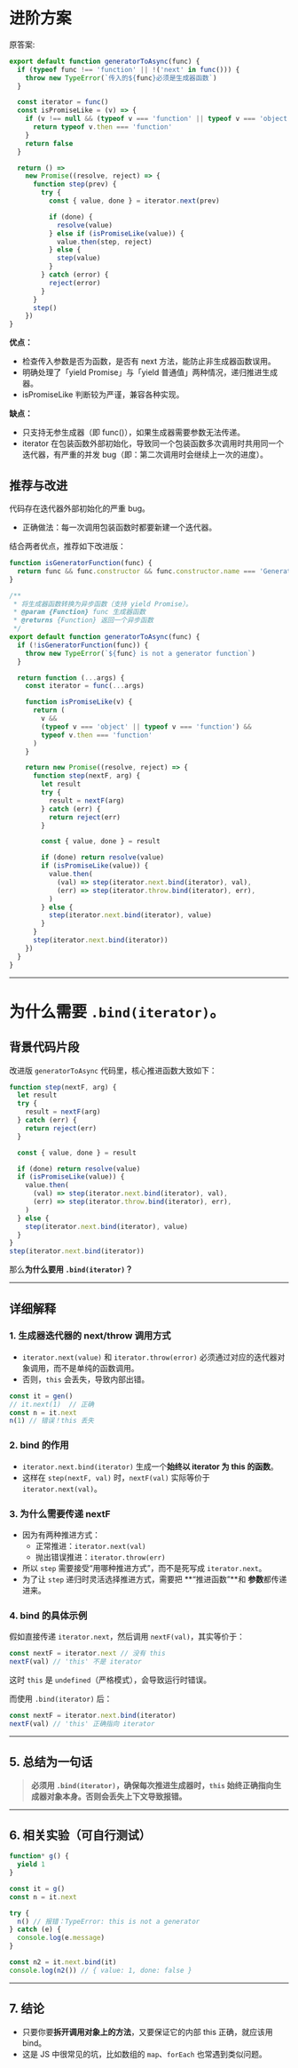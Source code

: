 # 进阶方案

原答案:

```js
export default function generatorToAsync(func) {
  if (typeof func !== 'function' || !('next' in func())) {
    throw new TypeError(`传入的${func}必须是生成器函数`)
  }

  const iterator = func()
  const isPromiseLike = (v) => {
    if (v !== null && (typeof v === 'function' || typeof v === 'object')) {
      return typeof v.then === 'function'
    }
    return false
  }

  return () =>
    new Promise((resolve, reject) => {
      function step(prev) {
        try {
          const { value, done } = iterator.next(prev)

          if (done) {
            resolve(value)
          } else if (isPromiseLike(value)) {
            value.then(step, reject)
          } else {
            step(value)
          }
        } catch (error) {
          reject(error)
        }
      }
      step()
    })
}
```

**优点：**

- 检查传入参数是否为函数，是否有 next 方法，能防止非生成器函数误用。
- 明确处理了「yield Promise」与「yield 普通值」两种情况，递归推进生成器。
- isPromiseLike 判断较为严谨，兼容各种实现。

**缺点：**

- 只支持无参生成器（即 func()），如果生成器需要参数无法传递。
- iterator 在包装函数外部初始化，导致同一个包装函数多次调用时共用同一个迭代器，有严重的并发 bug（即：第二次调用时会继续上一次的进度）。

## 推荐与改进

代码存在迭代器外部初始化的严重 bug。

- 正确做法：每一次调用包装函数时都要新建一个迭代器。

结合两者优点，推荐如下改进版：

```js
function isGeneratorFunction(func) {
  return func && func.constructor && func.constructor.name === 'GeneratorFunction'
}

/**
 * 将生成器函数转换为异步函数（支持 yield Promise）。
 * @param {Function} func 生成器函数
 * @returns {Function} 返回一个异步函数
 */
export default function generatorToAsync(func) {
  if (!isGeneratorFunction(func)) {
    throw new TypeError(`${func} is not a generator function`)
  }

  return function (...args) {
    const iterator = func(...args)

    function isPromiseLike(v) {
      return (
        v &&
        (typeof v === 'object' || typeof v === 'function') &&
        typeof v.then === 'function'
      )
    }

    return new Promise((resolve, reject) => {
      function step(nextF, arg) {
        let result
        try {
          result = nextF(arg)
        } catch (err) {
          return reject(err)
        }

        const { value, done } = result

        if (done) return resolve(value)
        if (isPromiseLike(value)) {
          value.then(
            (val) => step(iterator.next.bind(iterator), val),
            (err) => step(iterator.throw.bind(iterator), err),
          )
        } else {
          step(iterator.next.bind(iterator), value)
        }
      }
      step(iterator.next.bind(iterator))
    })
  }
}
```

---

# **为什么需要 `.bind(iterator)`**。

## 背景代码片段

改进版 `generatorToAsync` 代码里，核心推进函数大致如下：

```js
function step(nextF, arg) {
  let result
  try {
    result = nextF(arg)
  } catch (err) {
    return reject(err)
  }

  const { value, done } = result

  if (done) return resolve(value)
  if (isPromiseLike(value)) {
    value.then(
      (val) => step(iterator.next.bind(iterator), val),
      (err) => step(iterator.throw.bind(iterator), err),
    )
  } else {
    step(iterator.next.bind(iterator), value)
  }
}
step(iterator.next.bind(iterator))
```

那么**为什么要用 `.bind(iterator)`？**

---

## 详细解释

### 1. 生成器迭代器的 next/throw 调用方式

- `iterator.next(value)` 和 `iterator.throw(error)` 必须通过对应的迭代器对象调用，而不是单纯的函数调用。
- 否则，`this` 会丢失，导致内部出错。

```js
const it = gen()
// it.next(1)  // 正确
const n = it.next
n(1) // 错误！this 丢失
```

### 2. bind 的作用

- `iterator.next.bind(iterator)` 生成一个**始终以 iterator 为 this 的函数**。
- 这样在 `step(nextF, val)` 时，`nextF(val)` 实际等价于 `iterator.next(val)`。

### 3. 为什么需要传递 nextF

- 因为有两种推进方式：
  - 正常推进：`iterator.next(val)`
  - 抛出错误推进：`iterator.throw(err)`
- 所以 `step` 需要接受“用哪种推进方式”，而不是死写成 `iterator.next`。
- 为了让 `step` 递归时灵活选择推进方式，需要把 **“推进函数”**和 **参数**都传递进来。

### 4. bind 的具体示例

假如直接传递 `iterator.next`，然后调用 `nextF(val)`，其实等价于：

```js
const nextF = iterator.next // 没有 this
nextF(val) // 'this' 不是 iterator
```

这时 `this` 是 `undefined`（严格模式），会导致运行时错误。

而使用 `.bind(iterator)` 后：

```js
const nextF = iterator.next.bind(iterator)
nextF(val) // 'this' 正确指向 iterator
```

---

## 5. 总结为一句话

> **必须用 `.bind(iterator)`，确保每次推进生成器时，`this` 始终正确指向生成器对象本身。否则会丢失上下文导致报错。**

---

## 6. 相关实验（可自行测试）

```js
function* g() {
  yield 1
}

const it = g()
const n = it.next

try {
  n() // 报错：TypeError: this is not a generator
} catch (e) {
  console.log(e.message)
}

const n2 = it.next.bind(it)
console.log(n2()) // { value: 1, done: false }
```

---

## 7. 结论

- 只要你要**拆开调用对象上的方法**，又要保证它的内部 this 正确，就应该用 bind。
- 这是 JS 中很常见的坑，比如数组的 `map`、`forEach` 也常遇到类似问题。
